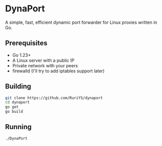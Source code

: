 # DynaPort
A simple, fast, efficient dynamic port forwarder for Linux proxies written in Go.

## Prerequisites
- Go 1.23+
- A Linux server with a public IP
- Private network with your peers
- firewalld (I'll try to add iptables support later)

## Building
```bash
git clone https://github.com/RuriYS/dynaport
cd dynaport
go get
go build
```

## Running
```bash
./DynaPort
```
